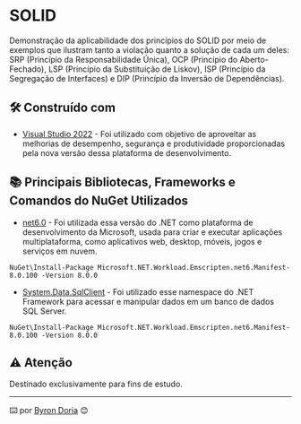 # SOLID

Demonstração da aplicabilidade dos princípios do SOLID por meio de exemplos que ilustram tanto a violação quanto a solução de cada um deles: SRP (Princípio da Responsabilidade Única), OCP (Princípio do Aberto-Fechado), LSP (Princípio da Substituição de Liskov), ISP (Princípio da Segregação de Interfaces) e DIP (Princípio da Inversão de Dependências).

## 🛠️ Construído com

* [Visual Studio 2022](https://learn.microsoft.com/pt-br/visualstudio/windows/?view=vs-2022) - Foi utilizado com objetivo de aproveitar as melhorias de desempenho, segurança e produtividade proporcionadas pela nova versão dessa plataforma de desenvolvimento.
  
## 📚 Principais Bibliotecas, Frameworks e Comandos do NuGet Utilizados

* [net6.0](https://learn.microsoft.com/pt-br/dotnet/core/whats-new/dotnet-6) - Foi utilizada essa versão do .NET como plataforma de desenvolvimento da Microsoft, usada para criar e executar aplicações multiplataforma, como aplicativos web, desktop, móveis, jogos e serviços em nuvem. 

```
NuGet\Install-Package Microsoft.NET.Workload.Emscripten.net6.Manifest-8.0.100 -Version 8.0.0
```

* [System.Data.SqlClient](https://learn.microsoft.com/pt-br/dotnet/api/system.data.sqlclient?view=windowsdesktop-9.0) - Foi utilizado esse namespace do .NET Framework para acessar e manipular dados em um banco de dados SQL Server.

```
NuGet\Install-Package Microsoft.NET.Workload.Emscripten.net6.Manifest-8.0.100 -Version 8.0.0
```

## ⚠️ Atenção

Destinado exclusivamente para fins de estudo.

---
⌨️ por [Byron Doria](https://gist.github.com/lohhans) 😊
